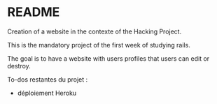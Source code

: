 # README

Creation of a website in the contexte of the Hacking Project.

This is the mandatory project of the first week of studying rails.

The goal is to have a website with users profiles that users can edit or destroy.

To-dos restantes du projet :
- déploiement Heroku